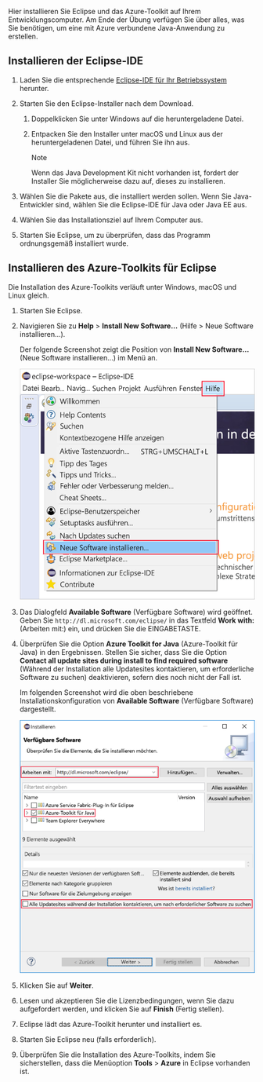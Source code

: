 Hier installieren Sie Eclipse und das Azure-Toolkit auf Ihrem Entwicklungscomputer. Am Ende der Übung verfügen Sie über alles, was Sie benötigen, um eine mit Azure verbundene Java-Anwendung zu erstellen.

## <a name="install-eclipse-ide"></a>Installieren der Eclipse-IDE

1. Laden Sie die entsprechende [Eclipse-IDE für Ihr Betriebssystem](https://www.eclipse.org/downloads/packages/installer) herunter.

1. Starten Sie den Eclipse-Installer nach dem Download.

    1. Doppelklicken Sie unter Windows auf die heruntergeladene Datei.

    1. Entpacken Sie den Installer unter macOS und Linux aus der heruntergeladenen Datei, und führen Sie ihn aus.

        > [!NOTE]
        > Wenn das Java Development Kit nicht vorhanden ist, fordert der Installer Sie möglicherweise dazu auf, dieses zu installieren.

1. Wählen Sie die Pakete aus, die installiert werden sollen. Wenn Sie Java-Entwickler sind, wählen Sie die Eclipse-IDE für Java oder Java EE aus.

1. Wählen Sie das Installationsziel auf Ihrem Computer aus.

1. Starten Sie Eclipse, um zu überprüfen, dass das Programm ordnungsgemäß installiert wurde.

## <a name="install-azure-toolkit-for-eclipse"></a>Installieren des Azure-Toolkits für Eclipse

Die Installation des Azure-Toolkits verläuft unter Windows, macOS und Linux gleich.

1. Starten Sie Eclipse.

1. Navigieren Sie zu **Help** > **Install New Software...** (Hilfe > Neue Software installieren...).

    Der folgende Screenshot zeigt die Position von **Install New Software...** (Neue Software installieren...) im Menü an.

    ![Screenshot der Option „Install New Software“ (Neue Software installieren), die im Hilfemenü von Eclipse hervorgehoben ist.](../media/7-eclipse-install-new-software.png)

1. Das Dialogfeld **Available Software** (Verfügbare Software) wird geöffnet. Geben Sie `http://dl.microsoft.com/eclipse/` in das Textfeld **Work with:** (Arbeiten mit:) ein, und drücken Sie die EINGABETASTE.

1. Überprüfen Sie die Option **Azure Toolkit for Java** (Azure-Toolkit für Java) in den Ergebnissen. Stellen Sie sicher, dass Sie die Option **Contact all update sites during install to find required software** (Während der Installation alle Updatesites kontaktieren, um erforderliche Software zu suchen) deaktivieren, sofern dies noch nicht der Fall ist.

    Im folgenden Screenshot wird die oben beschriebene Installationskonfiguration von **Available Software** (Verfügbare Software) dargestellt.

    ![Screenshot des Fensters „Available Software“ (Verfügbare Software) in Eclipse mit Feldern, die die Konfigurationen hervorheben, die zum Suchen und Installieren des Azure-Toolkits für Java erforderlich sind.](../media/7-eclipse-download-azure-toolkit-for-java.png)

1. Klicken Sie auf **Weiter**.

1. Lesen und akzeptieren Sie die Lizenzbedingungen, wenn Sie dazu aufgefordert werden, und klicken Sie auf **Finish** (Fertig stellen).

1. Eclipse lädt das Azure-Toolkit herunter und installiert es.

1. Starten Sie Eclipse neu (falls erforderlich).

1. Überprüfen Sie die Installation des Azure-Toolkits, indem Sie sicherstellen, dass die Menüoption **Tools** > **Azure** in Eclipse vorhanden ist.
